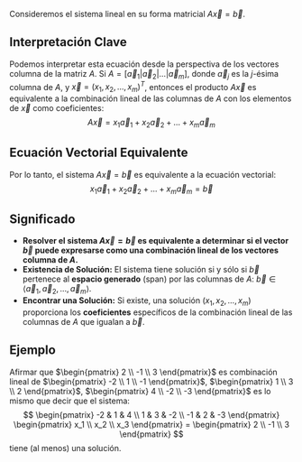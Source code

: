 Consideremos el sistema lineal en su forma matricial $A\vec{x} = \vec{b}$.

## Interpretación Clave
Podemos interpretar esta ecuación desde la perspectiva de los vectores columna de la matriz $A$. Si $A = [\vec{a}_1 | \vec{a}_2 | \dots | \vec{a}_m]$, donde $\vec{a}_j$ es la $j$-ésima columna de $A$, y $\vec{x} = (x_1, x_2, \dots, x_m)^T$, entonces el producto $A\vec{x}$ es equivalente a la combinación lineal de las columnas de $A$ con los elementos de $\vec{x}$ como coeficientes:
$$ A\vec{x} = x_1 \vec{a}_1 + x_2 \vec{a}_2 + \dots + x_m \vec{a}_m $$

## Ecuación Vectorial Equivalente
Por lo tanto, el sistema $A\vec{x} = \vec{b}$ es equivalente a la ecuación vectorial:
$$ x_1 \vec{a}_1 + x_2 \vec{a}_2 + \dots + x_m \vec{a}_m = \vec{b} $$

## Significado
*   **Resolver el sistema $A\vec{x} = \vec{b}$ es equivalente a determinar si el vector $\vec{b}$ puede expresarse como una combinación lineal de los vectores columna de $A$.**
*   **Existencia de Solución:** El sistema tiene solución si y sólo si $\vec{b}$ pertenece al **espacio generado** (span) por las columnas de $A$: $\vec{b} \in \langle \vec{a}_1, \vec{a}_2, \dots, \vec{a}_m \rangle$.
*   **Encontrar una Solución:** Si existe, una solución $(x_1, x_2, \dots, x_m)$ proporciona los **coeficientes** específicos de la combinación lineal de las columnas de $A$ que igualan a $\vec{b}$.

## Ejemplo
Afirmar que $\begin{pmatrix} 2 \\ -1 \\ 3 \end{pmatrix}$ es combinación lineal de $\begin{pmatrix} -2 \\ 1 \\ -1 \end{pmatrix}$, $\begin{pmatrix} 1 \\ 3 \\ 2 \end{pmatrix}$, $\begin{pmatrix} 4 \\ -2 \\ -3 \end{pmatrix}$ es lo mismo que decir que el sistema:
$$ \begin{pmatrix} -2 & 1 & 4 \\ 1 & 3 & -2 \\ -1 & 2 & -3 \end{pmatrix} \begin{pmatrix} x_1 \\ x_2 \\ x_3 \end{pmatrix} = \begin{pmatrix} 2 \\ -1 \\ 3 \end{pmatrix} $$
tiene (al menos) una solución.